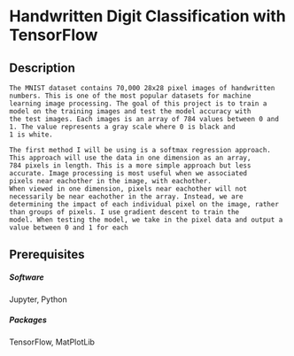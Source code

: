 # Handwritten Digit Classification with TensorFlow


## Description
	The MNIST dataset contains 70,000 28x28 pixel images of handwritten numbers. This is one of the most popular datasets for machine 
	learning image processing. The goal of this project is to train a model on the training images and test the model accuracy with 
	the test images. Each images is an array of 784 values between 0 and 1. The value represents a gray scale where 0 is black and 
	1 is white.
	
	The first method I will be using is a softmax regression approach. This approach will use the data in one dimension as an array, 
	784 pixels in length. This is a more simple approach but less accurate. Image processing is most useful when we associated 
	pixels near eachother in the image, with eachother.
	When viewed in one dimension, pixels near eachother will not necessarily be near eachother in the array. Instead, we are 
	determining the impact of each individual pixel on the image, rather than groups of pixels. I use gradient descent to train the 
	model. When testing the model, we take in the pixel data and output a value between 0 and 1 for each
## Prerequisites

##### Software
Jupyter, 
Python

##### Packages
TensorFlow, 
MatPlotLib 

